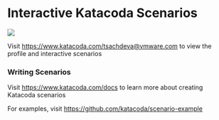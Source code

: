 # Interactive Katacoda Scenarios

[![](http://shields.katacoda.com/katacoda/tsachdeva@vmware.com/count.svg)](https://www.katacoda.com/tsachdeva@vmware.com "Get your profile on Katacoda.com")

Visit https://www.katacoda.com/tsachdeva@vmware.com to view the profile and interactive scenarios

### Writing Scenarios
Visit https://www.katacoda.com/docs to learn more about creating Katacoda scenarios

For examples, visit https://github.com/katacoda/scenario-example
